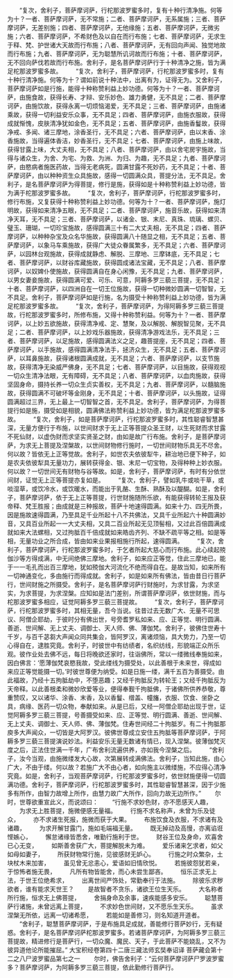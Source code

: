<!-- { "loadSidebar": true } -->
　　“复次，舍利子，菩萨摩诃萨，行柁那波罗蜜多时，复有十种行清净施。何等为十？一者、菩萨摩诃萨，无不常施；二者、菩萨摩诃萨，无系属施；三者、菩萨摩诃萨，无差别施；四者、菩萨摩诃萨，无他缘施；五者、菩萨摩诃萨，无微劣施；六者、菩萨摩诃萨，不希财色及以自在而行布施；七者、菩萨摩诃萨，无求生于释、梵、护世诸大天故而行布施；八者、菩萨摩诃萨，无有回向声闻、独觉地故而行布施；九者、菩萨摩诃萨，无为聪慧所讥诃故而行布施；十者、菩萨摩诃萨，无不回向萨伐若故而行布施。舍利子，是名菩萨摩诃萨行于十种清净之施，皆为满足柁那波罗蜜多故。
　　“复次，舍利子，菩萨摩诃萨，行柁那波罗蜜多时，复有十种行清净施。何等为十？谓如前说十种法中，出离有为，证得无为。又舍利子，菩萨摩诃萨如是行施，能得十种称赞利益上妙功德。何等为十？一者、菩萨摩诃萨，由施食故，获得长寿、才辩、安乐妙色、雄力勇健，无不具足；二者、菩萨摩诃萨，由施饮故，获得永离一切烦恼渴爱，无不具足；三者、菩萨摩诃萨，由施诸乘故，获得一切利益安乐众事，无不具足；四者、菩萨摩诃萨，由施衣服故，获得成就惭愧，皮肤清净犹如金色，无不具足；五者、菩萨摩诃萨，由施香鬘故，获得净戒、多闻、诸三摩地，涂香圣行，无不具足；六者、菩萨摩诃萨，由以末香、涂香施故，当得遍体香洁，妙香圣行，无不具足；七者、菩萨摩诃萨，由施上味故，获得甘露上味，大丈夫相，无不具足；八者、菩萨摩诃萨，由以舍宅房宇施故，当得与诸众生，为舍、为宅、为救、为洲、为归、为趣，无不具足；九者、菩萨摩诃萨，由愍病者施医药故，当得无老病死，圆满甘露不死妙药，无不具足；十者、菩萨摩诃萨，由以种种资生众具施故，感得一切圆满众具，菩提分法，无不具足。舍利子，是名菩萨摩诃萨为得菩提，修行是施，获得如是十种称赞利益上妙功德，皆为满于柁那波罗蜜多故。
　　“复次，舍利子，菩萨摩诃萨，行柁那波罗蜜多时，修行布施，又复获得十种称赞利益上妙功德。何等为十？一者、菩萨摩诃萨，施灯明故，获得如来清净五眼，无不具足；二者、菩萨摩诃萨，施音乐故，获得如来清净天耳，无不具足；三者、菩萨摩诃萨，以诸金、银、末尼、真珠、琉璃、螺贝、璧玉、珊瑚，一切珍宝施故，感得圆满三十有二大丈夫相，无不具足；四者、菩萨摩诃萨，以种种杂宝及众名华施故，获得圆满八十随显之相，无不具足；五者、菩萨摩诃萨，以象马车乘施故，获得广大徒众眷属繁多，无不具足；六者、菩萨摩诃萨，以园林台观施故，获得成就静虑、解脱、三摩地、三摩钵底，无不具足；七者、菩萨摩诃萨，以财谷库藏施故，获得圆成诸法宝藏，无不具足；八者、菩萨摩诃萨，以奴婢仆使施故，获得圆满自在身心闲豫，无不具足；九者、菩萨摩诃萨，以男女妻妾施故，获得圆满可爱、可乐、可意，阿耨多罗三藐三菩提，无不具足；十者、菩萨摩诃萨，以四洲自在一切王位施故，获得一切种微妙圆满一切智智，无不具足。舍利子，菩萨摩诃萨如是行施，名为摄受十种称赞利益上妙功德，皆为满足柁那波罗蜜多故。
　　“复次，舍利子，菩萨摩诃萨，为得阿耨多罗三藐三菩提故，行柁那波罗蜜多时，所修布施，又得十种称赞利益。何等为十？一者、菩萨摩诃萨，以上妙五欲施故，获得清净戒、定、慧聚，及以解脱、解脱智见聚，无不具足；二者、菩萨摩诃萨，以上妙戏乐器施故，获得清净游戏法乐，无不具足；三者、菩萨摩诃萨，以足施故，感得圆满法义之足，趣菩提座，无不具足；四者、菩萨摩诃萨，以手施故，感得圆满清净法手，拯济众生，无不具足；五者、菩萨摩诃萨，以耳鼻施故，获得诸根圆满成就，无不具足；六者、菩萨摩诃萨，以支节施故，获得清净无染威严佛身，无不具足；七者、菩萨摩诃萨，以目施故，获得观视一切众生清净法眼，无有障碍，无不具足；八者、菩萨摩诃萨，以血肉施故，获得坚固身命，摄持长养一切众生贞实善权，无不具足；九者、菩萨摩诃萨，以髓脑施故，获得圆满不可破坏等金刚身，无不具足；十者、菩萨摩诃萨，以头施故，证得圆满超过三界，无上最上一切智智之首，无不具足。舍利子，菩萨摩诃萨，为得菩提行如是施，摄受如是相貌，圆满佛法称赞利益上妙功德，皆为满足柁那波罗蜜多故。
　　“复次，舍利子，如是菩萨摩诃萨，行柁那波罗蜜多时，其性聪睿智慧甚深，无量方便行于布施，以世间财求于无上正等菩提众圣王财，以生死财而求甘露不死仙财，以虚伪财而求坚实贤圣之财，由如是故广行布施。舍利子，是菩萨摩诃萨，为求无上菩提及涅槃故，以世间财物修行施时，一切世间财物乐具无不尽舍。何以故？皆依无上正等觉故。舍利子，如世农夫依彼犁牛，耕治地已便下种子，如是农夫依彼犁具无量功力，展转获得金、银、末尼一切宝物，及得种种上妙衣服。何以故？一切世间无有财物与谷等故。如是，舍利子，菩萨摩诃萨，有时有分依世间财，证觉无上正等菩提亦复如是。
　　“复次，舍利子，譬如乳牛或啖干草，或啖湿草，或饮冷水，或饮暖水，而能出于乳酪、生酥、熟酥及以醍醐。如是，舍利子，菩萨摩诃萨，依于无上正等菩提，行世财施随所乐欲，有能获得转轮王报及获帝释、梵王胜报；由成就是三种报故，菩萨十地速得圆满。如来十力、四无所畏，因是施故速得圆满，乃至具足千业所起十八不共佛法，又具千业所起六十种圆满妙音，又具百业所起一一大丈夫相，又具二百业所起无见顶髻相，又过此百倍圆满成就如来大法螺相，又过拘胝百千倍成就如来皓齿齐列、不缺不疏平等之相。如是等相，无量功业之所合成，皆由如来业果报相施行所起，速得圆满。
　　“复次，舍利子，菩萨摩诃萨，行柁那波罗蜜多时，于乞者所起大慈心而行布施。此心续起殑伽沙等方得成满，中无间绝佛三摩地。舍利子，如来应正等觉，住此三摩地已，能于一一毛孔而出百三摩地，犹如殑伽大河流化不绝而得自在。是故当知，如来所有一切神通变化，多由施行而得成就。舍利子，如是如来所有佛法，皆由昔日行菩萨行，世间财施之所摄受。舍利子，是名菩萨摩诃萨行财施时，为求甘露，为求坚实，为求菩提，为求涅槃。应知如是法门差别，所谓菩萨摩诃萨，依世财施，而与柁那波罗蜜多相应，证觉阿耨多罗三藐三菩提故。
　　“复次，舍利子，菩萨摩诃萨，行柁那波罗蜜多时，其相无量，吾今当说。往昔过去无数广大、无量不可思议、阿僧企耶劫，于彼时分有佛出世，号旁耆罗私如来、应、正等觉、明行圆满、善逝、世间解、无上丈夫、调御士、天人师、佛、薄伽梵。舍利子，彼佛住世寿十千岁，与百千苾芻大声闻众同共集会，皆阿罗汉，离诸烦恼，具大势力，乃至一切心得自在，逮胜究竟。舍利子，时彼世中有纺绩者，名织纺线，形貌端正众所乐观。彼作业处去佛不远，每日将晚欲还家时，往诣佛所，常以一缕微线奉施如来，因白佛言：‘愿薄伽梵哀愍我故，受此缕线为摄受处，以此善根于未来世，得成如来应正等觉能摄一切。’时彼世尊便为纳受。如是日施一缕，满千五百为善摄受。由此福故，乃经十五拘胝劫中，不堕恶趣；又经千拘胝反为转轮王；又经千拘胝反为天帝释。以此善根柔和微妙欣爱等业，便得奉觐千拘胝佛，于诸佛所供养恭敬，尊重赞叹，又以诸华、涂香、末香，及以香鬘、缯盖、幢旛，衣服、饮食、坐卧之具，病缘、医药一切众物，奉献如来。从是已后，又经一阿僧企耶劫出现于世，证觉阿耨多罗三藐三菩提，号善摄受如来、应、正等觉、明行圆满、善逝、世间解、无上丈夫、调御士、天人师、佛、薄伽梵。住寿世间经二十拘胝岁。有二十拘胝那庾多大声闻众，一切皆是大阿罗汉。彼佛世尊成立安住五拘胝等菩萨摩诃萨，于阿耨多罗三藐三菩提演说妙法。利益安乐无量无数诸有情已，现入涅槃。彼薄伽梵灭度之后，正法住世满一千年，广布舍利流遍供养，亦如我今涅槃之后。
　　“舍利子，汝今当观，由施微缕发大心故，次第展转成满佛法。舍利子，当知此施，由心广大，不由于缕。何以故？若施广大不由心者，如向施主以微缕施，不应得心清净究竟。如是，舍利子，当观菩萨摩诃萨，行柁那波罗蜜多时，依世财施便得一切圆满功德。舍利子，菩萨摩诃萨，行柁那波罗蜜多时，其性聪睿智慧甚深，因于少施多有所作，由智力故增上所作，由慧力故广大所作，回向力故无边所作。”
　　尔时，世尊欲重宣此义，而说颂曰：
　　“行施不求妙色财，亦不愿感天人趣，
　　为求无上胜菩提，施微便感无量福。
　　行施不求名称声，未曾为乐及徒众，
　　亦不求诸生死报，施微而获于大果。
　　布施饮食及衣服，不求诸有及诸趣，
　　为求开解甘露门，施如毛端福无量。
　　既无掉动及高慢，亦离谄诳悭嫉心，
　　懈怠诸缘皆悉舍，唯勤行施利于世。
　　财谷王位及身命，欢喜舍已心无变，
　　如斯善舍获广大，菩提解脱未为难。
　　爱乐诸来乞求者，如父如母如妻子，
　　所获财物常行施，见彼感财无妒心。
　　行施之时众繁杂，土块杖木来加害，
　　虽见曾无忿恚心，爱语如旧情欣悦。
　　若施彼怨犹若亲，于惊怖者施无畏，
　　凡所有物皆能舍，而心未尝生鄙吝。
　　恒乐正求无上法，于世王位绝希求，
　　出离世间严饰处，常勤奉行于法施。
　　除彼乐求秽欲者，谁有能求天世王？
　　是故智者不贪乐，诸欲王位生天乐。
　　大名称者所行施，恒求无上佛菩提，
　　舍捐身命及余事，速疾能感多安乐。
　　聪慧菩萨行诸施，未曾远离上菩提，
　　不求妙色世间财，又不愿乐生天乐。
　　虽求涅槃无所依，远离一切诸希愿，
　　若能如是善修习，则名知道开道者。
　　“舍利子，聪慧菩萨摩诃萨，于是布施具足成就，善能修行菩萨妙行，无有疑惑。舍利子，是名菩萨摩诃萨柁那波罗蜜多。若诸菩萨摩诃萨，为阿耨多罗三藐三菩提故，精进修行是菩萨行，一切众魔、魔民、天子，于此菩萨不能娆乱，又不为彼异道他论所能摧屈。”
大宝积经卷第四十二唐三藏法师玄奘奉诏译
菩萨藏会第十二之八尸波罗蜜品第七之一
　　尔时，佛告舍利子：“云何菩萨摩诃萨尸罗波罗蜜多？菩萨摩诃萨，为阿耨多罗三藐三菩提，依此勤修行菩萨行。
